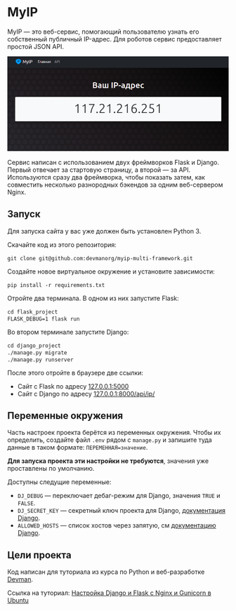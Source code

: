 # MyIP

MyIP — это веб-сервис, помогающий пользователю узнать его собственный публичный IP-адрес. Для роботов сервис предоставляет простой JSON API.

![preview](docs/preview.png)

Сервис написан с использованием двух фреймворков Flask и Django. Первый отвечает за стартовую страницу, а второй — за API. Используются сразу два фреймворка, чтобы показать затем, как совместить несколько разнородных бэкендов за одним веб-сервером Nginx.

## Запуск

Для запуска сайта у вас уже должен быть установлен Python 3.

Скачайте код из этого репозитория:

```
git clone git@github.com:devmanorg/myip-multi-framework.git
```

Создайте новое виртуальное окружение и установите зависимости:

```
pip install -r requirements.txt
```

Отройте два терминала. В одном из них запустите Flask:

```
cd flask_project
FLASK_DEBUG=1 flask run
```

Во втором терминале запустите Django:

```
cd django_project
./manage.py migrate
./manage.py runserver
```

После этого отройте в браузере две ссылки:

- Сайт с Flask по адресу [127.0.0.1:5000](http://127.0.0.1:5000/)
- Сайт с Django по адресу [127.0.0.1:8000/api/ip/](http://127.0.0.1:8000/api/ip/)

## Переменные окружения

Часть настроек проекта берётся из переменных окружения. Чтобы их определить, создайте файл `.env` рядом с `manage.py` и запишите туда данные в таком формате: `ПЕРЕМЕННАЯ=значение`.

**Для запуска проекта эти настройки не требуются**, значения уже проставлены по умолчанию.

Доступны следущие переменные:

- `DJ_DEBUG` — переключает дебаг-режим для Django, значения `TRUE` и `FALSE`.
- `DJ_SECRET_KEY` — секретный ключ проекта для Django, [документация Django](https://docs.djangoproject.com/en/3.1/ref/settings/#std:setting-SECRET_KEY).
- `ALLOWED_HOSTS` — список хостов через запятую, см [документацию Django](https://docs.djangoproject.com/en/3.1/ref/settings/#allowed-hosts).

## Цели проекта

Код написан для туториала из курса по Python и веб-разработке [Devman](https://dvmn.org).

Ссылка на туториал: [Настройка Django и Flask c Nginx и Gunicorn в Ubuntu](https://devman.org/encyclopedia/web-server/deploy-django-nginx-gunicorn/)
